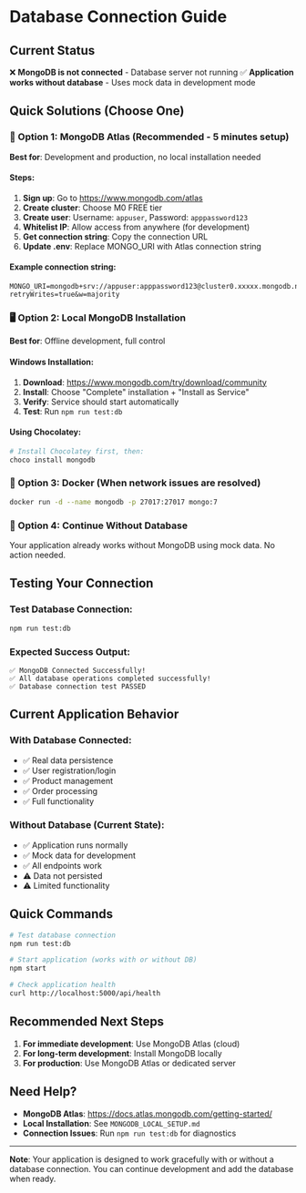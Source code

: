 # Database Connection Guide

## Current Status
❌ **MongoDB is not connected** - Database server not running
✅ **Application works without database** - Uses mock data in development mode

## Quick Solutions (Choose One)

### 🌟 Option 1: MongoDB Atlas (Recommended - 5 minutes setup)
**Best for**: Development and production, no local installation needed

#### Steps:
1. **Sign up**: Go to https://www.mongodb.com/atlas
2. **Create cluster**: Choose M0 FREE tier
3. **Create user**: Username: `appuser`, Password: `apppassword123`
4. **Whitelist IP**: Allow access from anywhere (for development)
5. **Get connection string**: Copy the connection URL
6. **Update .env**: Replace MONGO_URI with Atlas connection string

#### Example connection string:
```env
MONGO_URI=mongodb+srv://appuser:apppassword123@cluster0.xxxxx.mongodb.net/nexttechfusiongadgets?retryWrites=true&w=majority
```

### 🖥️ Option 2: Local MongoDB Installation
**Best for**: Offline development, full control

#### Windows Installation:
1. **Download**: https://www.mongodb.com/try/download/community
2. **Install**: Choose "Complete" installation + "Install as Service"
3. **Verify**: Service should start automatically
4. **Test**: Run `npm run test:db`

#### Using Chocolatey:
```powershell
# Install Chocolatey first, then:
choco install mongodb
```

### 🐳 Option 3: Docker (When network issues are resolved)
```bash
docker run -d --name mongodb -p 27017:27017 mongo:7
```

### 🔧 Option 4: Continue Without Database
Your application already works without MongoDB using mock data. No action needed.

## Testing Your Connection

### Test Database Connection:
```bash
npm run test:db
```

### Expected Success Output:
```
✅ MongoDB Connected Successfully!
✅ All database operations completed successfully!
✅ Database connection test PASSED
```

## Current Application Behavior

### With Database Connected:
- ✅ Real data persistence
- ✅ User registration/login
- ✅ Product management
- ✅ Order processing
- ✅ Full functionality

### Without Database (Current State):
- ✅ Application runs normally
- ✅ Mock data for development
- ✅ All endpoints work
- ⚠️ Data not persisted
- ⚠️ Limited functionality

## Quick Commands

```bash
# Test database connection
npm run test:db

# Start application (works with or without DB)
npm start

# Check application health
curl http://localhost:5000/api/health
```

## Recommended Next Steps

1. **For immediate development**: Use MongoDB Atlas (cloud)
2. **For long-term development**: Install MongoDB locally
3. **For production**: Use MongoDB Atlas or dedicated server

## Need Help?

- **MongoDB Atlas**: https://docs.atlas.mongodb.com/getting-started/
- **Local Installation**: See `MONGODB_LOCAL_SETUP.md`
- **Connection Issues**: Run `npm run test:db` for diagnostics

---

**Note**: Your application is designed to work gracefully with or without a database connection. You can continue development and add the database when ready.